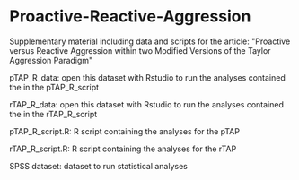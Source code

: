 # Proactive-Reactive-Aggression
Supplementary material including data and scripts for the article:
"Proactive versus Reactive Aggression within two Modified Versions of the Taylor Aggression Paradigm"

pTAP_R_data: open this dataset with Rstudio to run the analyses contained the in the pTAP_R_script

rTAP_R_data: open this dataset with Rstudio to run the analyses contained the in the rTAP_R_script

pTAP_R_script.R: R script containing the analyses for the pTAP

rTAP_R_script.R: R script containing the analyses for the rTAP

SPSS dataset: dataset to run statistical analyses
